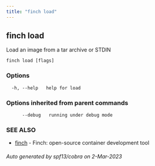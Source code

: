 ```yaml
---
title: "finch load"
---
```

## finch load

Load an image from a tar archive or STDIN

```
finch load [flags]
```

### Options

```
  -h, --help   help for load
```

### Options inherited from parent commands

```
      --debug   running under debug mode
```

### SEE ALSO

* [finch](../finch/)	 - Finch: open-source container development tool

###### Auto generated by spf13/cobra on 2-Mar-2023
